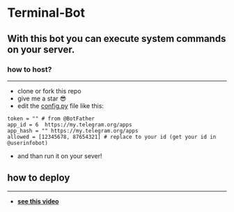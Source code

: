 # Terminal-Bot

## With this bot you can execute system commands on your server.

### how to host?
___

- clone or fork this repo
- give me a star 😎
- edit the [config.py](https://github.com/moshe-coh/Terminal-Bot/blob/main/config.py) file like this:

```python3
token = "" # from @BotFather
app_id = 6  https://my.telegram.org/apps
app_hash = "" https://my.telegram.org/apps
allowed = [12345678, 87654321] # replace to your id (get your id in @userinfobot)
```
- and than run it on your sever!

## how to deploy 
___

- [**see this video**](https://drive.google.com/file/d/1pbeg3eeim1F2XPFct-UTi9I9hHqYdH0-)
